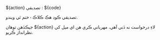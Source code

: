 ${action} تصديقي : ${code}

تصديقي ڪوڊ هڪ ڪلاڪ ۾ ختم ٿي ويندو.

جيڪڏهن توهان ${action} لاءِ درخواست نه ڏني آهي، مهرباني ڪري هن اي ميل کي نظرانداز ڪريو.